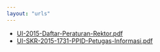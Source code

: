 ```yaml
---
layout: "urls"
---
```

* [UI-2015-Daftar-Peraturan-Rektor.pdf](UI-2015-Daftar-Peraturan-Rektor.pdf)
* [UI-SKR-2015-1731-PPID-Petugas-Informasi.pdf](UI-SKR-2015-1731-PPID-Petugas-Informasi.pdf)
